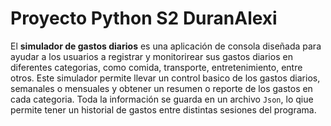# Proyecto Python S2 DuranAlexi

El **simulador de gastos diarios** es una aplicación de consola diseñada para ayudar a los usuarios a registrar y
monitorirear sus gastos diarios en diferentes categorias, como comida, transporte, entretenimiento, entre otros.
Este simulador permite llevar un control basico de los gastos diarios, semanales o mensuales y obtener un
resumen o reporte de los gastos en cada categoria. Toda la información se guarda en un archivo `Json`, lo qiue permite tener un historial de 
gastos entre distintas sesiones del programa.